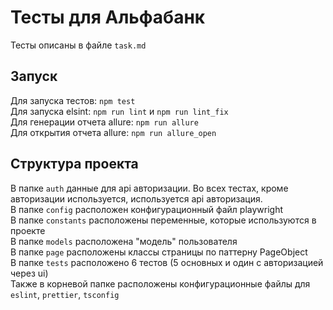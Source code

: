# Тесты для Альфабанк
Тесты описаны в файле `task.md`
## Запуск
Для запуска тестов: `npm test`    
Для запуска elsint: `npm run lint` и `npm run lint_fix`  
Для генерации отчета allure: `npm run allure`  
Для открытия отчета allure: `npm run allure_open` 
## Структура проекта
В папке `auth` данные для api авторизации. Во всех тестах, кроме авторизации используется, используется api авторизация.   
В папке `config` расположен конфигурационный файл playwright   
В папке `constants` расположены переменные, которые используются в проекте   
В папке `models` расположена "модель" пользователя  
В папке `page` расположены классы страницы по паттерну PageObject   
В папке `tests` расположено 6 тестов (5 основных и один c авторизацией через ui)   
Также в корневой папке расположены конфигурационные файлы для `eslint`, `prettier`, `tsconfig`


